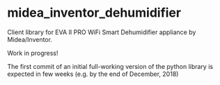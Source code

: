 # midea_inventor_dehumidifier
Client library for EVA II PRO WiFi Smart Dehumidifier appliance by Midea/Inventor.

Work in progress!

The first commit of an initial full-working version of the python library is expected in few weeks (e.g. by the end of December, 2018)
